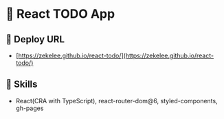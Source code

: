 # 📅 React TODO App

## 📌 Deploy URL

- [https://zekelee.github.io/react-todo/](https://zekelee.github.io/react-todo/)

## 📌 Skills

- React(CRA with TypeScript), react-router-dom@6, styled-components, gh-pages

<!-- ## 📌 Page Directory

- `/movie`: 영화 페이지
- `/movie/:id`: 영화 상세 페이지
- `/tv`: TV 쇼 페이지
- `/tv/:id`: TV 쇼 상세 페이지
- `/search/:keyword`: 검색 결과 페이지 -->

<!-- ## 📌 File Path

```bash
├── public                     Static Files
│
└── src
    ├── components             Components Folder
    │   └── Header.tsx         Header Component
    ├── routes
    │   ├── Movies.tsx         Movies Page
    │   ├── Search.tsx         Search Result Page
    │   └── TvShows.tsx        TV Shows Page
    ├── styles                 Style Folder
    │   └── GlobalStyle.tsx    Global Style Component
    ├── App.tsx                Root Component
    └── index.tsx
``` -->
